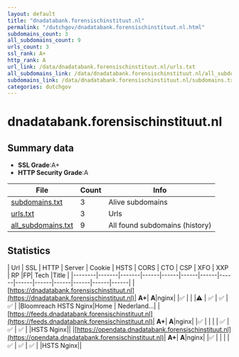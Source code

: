 ```yaml
---
layout: default
title: "dnadatabank.forensischinstituut.nl"
permalink: "/dutchgov/dnadatabank.forensischinstituut.nl.html"
subdomains_count: 3
all_subdomains_count: 9
urls_count: 3
ssl_rank: A+
http_rank: A
url_link: /data/dnadatabank.forensischinstituut.nl/urls.txt
all_subdomains_link: /data/dnadatabank.forensischinstituut.nl/all_subdomains.txt
subdomains_link: /data/dnadatabank.forensischinstituut.nl/subdomains.txt
categories: dutchgov
---
```



# dnadatabank.forensischinstituut.nl
## Summary data


 - **SSL Grade**:A+
 - **HTTP Security Grade**:A


| File       | Count | Info |
|------------|-------|------|
|[subdomains.txt](/data/dnadatabank.forensischinstituut.nl/subdomains.txt)|3|Alive subdomains|
|[urls.txt](/data/dnadatabank.forensischinstituut.nl/urls.txt)|3|Urls|
|[all_subdomains.txt](/data/dnadatabank.forensischinstituut.nl/all_subdomains.txt)|9|All found subdomains (history)|


## Statistics


| Url | SSL | HTTP | Server | Cookie | HSTS | CORS | CTO | CSP | XFO | XXP | RP |FP| Tech |Title |
|--------|-------|-------|------|------|------|------|------|------|------|------|------|------|------|
|[https://dnadatabank.forensischinstituut.nl](https://dnadatabank.forensischinstituut.nl)| **A+**| **A**|nginx| |:white_check_mark: | | |:warning: | :white_check_mark: | :white_check_mark: | :white_check_mark: | |Bloomreach HSTS Nginx|Home | Nederland...|
|[https://feeds.dnadatabank.forensischinstituut.nl](https://feeds.dnadatabank.forensischinstituut.nl)| **A+**| **A**|nginx| |:white_check_mark: | | | | :white_check_mark: | :white_check_mark: | :white_check_mark: | |HSTS Nginx||
|[https://opendata.dnadatabank.forensischinstituut.nl](https://opendata.dnadatabank.forensischinstituut.nl)| **A+**| **A**|nginx| |:white_check_mark: | | | | :white_check_mark: | :white_check_mark: | :white_check_mark: | |HSTS Nginx||
